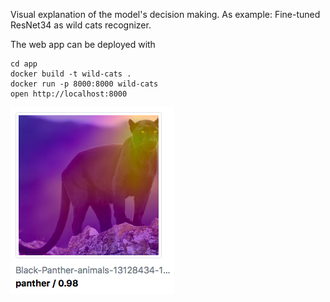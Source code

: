 Visual explanation of the model's decision making. As example: Fine-tuned ResNet34 as wild cats recognizer.

The web app can be deployed with
```
cd app
docker build -t wild-cats .
docker run -p 8000:8000 wild-cats
open http://localhost:8000
```

![Web app screenshot](app.png)

